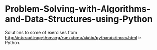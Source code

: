 # Problem-Solving-with-Algorithms-and-Data-Structures-using-Python

Solutions to some of exercises from http://interactivepython.org/runestone/static/pythonds/index.html in Python.
